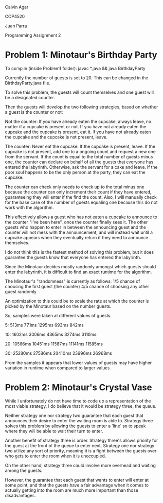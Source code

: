Calvin Agar

COP4520

Juan Parra

Programming Assignment 2


# Problem 1: Minotaur's Birthday Party

To compile (inside Problem1 folder): javac *.java && java BirthdayParty

Currently the number of guests is set to 20. This can be changed in the BirthdayParty.java file.


To solve this problem, the guests will count themselves
and one guest will be a designated counter.

Then the guests will develop the two following strategies,
based on whether a guest is the counter or not:

Not the counter:
If you have already eaten the cupcake, always leave, no matter if a cupcake is present or not.
If you have not already eaten the cupcake and the cupcake is present, eat it.
If you have not already eaten the cupcake and the cupcake is not present, leave.

The counter:
Never eat the cupcake.
If the cupcake is present, leave.
If the cupcake is not present, add one to a ongoing count
and request a new one from the servant.
If the count is equal to the total number of guests minus one,
the counter can declare on behalf of all the guests that 
everyone has entered the labyrinth.
Otherwise, ask the servant for a cake and leave.
If the poor soul happens to be the only person at the party,
they can eat the cupcake.

The counter can check only needs to check up to the total minus one
because the counter can only increment their count if they have entered,
guaranteeing they will enter if the find the count.
Also, I will manually check for the base case of the number of guests
equaling one because this do not work with the algorithm. 

This effectively allows a guest who has not eaten a cupcake to
announce to the counter "I've been here", once the counter finally
sees it. The other guests who happen to enter in between the announcing guest
and the counter will not mess with the announcement, and will instead wait
until a cupcake appears when they eventually return if they need to announce themselves.

I do not think this is the fastest method of solving this problem,
but it does guarantee the guests know that everyone has entered the labyrinth.

Since the Minotaur decides mostly randomly amongst which guests should enter the
labyrinth, it is difficult to find an exact runtime for the algorithm.

The Minotaur's "randomness" is currently as follows:
1/5 chance of choosing the first guest (the counter)
4/5 chance of choosing any other guest randomly

An optimization to this could be to scale the rate at which the counter
is picked by the Minotaur based on the number guests.

So, samples were taken at different values of guests.

5: 513ms 771ms 1295ms 693ms 842ms

10: 1602ms 3006ms 4365ms 3274ms 3110ms

20: 10566ms 10451ms 11587ms 11141ms 11585ms

30: 25280ms 27586ms 20410ms 23996ms 26968ms

From the samples it appears that lower values of guests may have
higher variation in runtime when compared to larger values.


# Problem 2: Minotaur's Crystal Vase

While I unfortunately do not have time to code up a representation of the most viable strategy, I do believe that it would be strategy three, the queue. 

Neither strategy one nor strategy two guarantee that each guest that announces their desire to enter the waiting room is able to. Strategy three solves this problem by allowing the guests to enter a 'line' so to speak where they will be able to wait their turn to enter.

Another benefit of strategy three is order. Strategy three's allows priority for the guest at the front of the queue to enter next. Strategy one nor strategy two utilize any sort of priority, meaning it is a fight between the guests over who gets to enter the room when it is unoccupied.

On the other hand, strategy three could involve more overhead and waiting among the guests.

However, the guarantee that each guest that wants to enter will enter at some point, and that the guests have a fair advantage when it comes to actually getting into the room are much more important than those disadvantages. 

